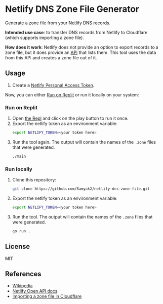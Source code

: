 # Netlify DNS Zone File Generator

Generate a zone file from your Netlify DNS records.

**Intended use case**: to transfer DNS records from Netlify to Cloudflare (which supports importing a zone file).

**How does it work**: Netlify does not provide an option to export records to a zone file, but it does provide an [API](https://open-api.netlify.com/#tag/dnsZone/operation/getDnsRecords) that lists them. This tool uses the data from this API and creates a zone file out of it.

## Usage

1. Create a [Netlify Personal Access Token](https://app.netlify.com/user/applications#personal-access-tokens).

Now, you can either [Run on Replit](https://replit.com/@samyaks/netlify-dns-zone-file) or run it locally on your system:

### Run on Replit

1. Open [the Repl](https://replit.com/@samyaks/netlify-dns-zone-file) and click on the play button to run it once.
1. Export the netlify token as an environment variable:
    ```bash
    export NETLIFY_TOKEN=<your token here>
    ```
1. Run the tool again. The output will contain the names of the `.zone` files that were generated.
    ```bash
    ./main
    ```

### Run locally

1. Clone this repository:
    ```bash
    git clone https://github.com/Samyak2/netlify-dns-zone-file.git
    ```
1. Export the netlify token as an environment variable:
    ```bash
    export NETLIFY_TOKEN=<your token here>
    ```
1. Run the tool. The output will contain the names of the `.zone` files that were generated.
    ```bash
    go run .
    ```


## License

MIT

## References

- [Wikipedia](https://en.wikipedia.org/wiki/Zone_file)
- [Netlify Open API docs](https://open-api.netlify.com/#tag/dnsZone/operation/getDnsRecords)
- [Importing a zone file in Cloudflare](https://developers.cloudflare.com/dns/manage-dns-records/how-to/import-and-export/#format-your-zone-file)
